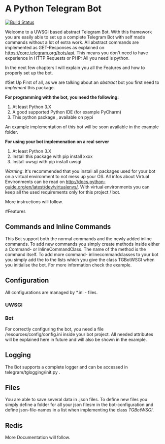 # A Python Telegram Bot
[![Build Status](https://travis-ci.org/T-Eberle/tgbot.svg?branch=master)](https://travis-ci.org/T-Eberle/tgbot)

Welcome to a UWSGI based abstract Telegram Bot. With this framework you are easily able to set up a complete Telegram Bot with self made commands without a lot of extra work. All abstract commands are implemented as GET-Responses as explained on https://core.telegram.org/bots/api. This means you don't need to have experience in HTTP Requests or PHP: All you need is python.

In the next few chapters I will explain you all the Features and how to properly set up the bot.


#Set Up
First of all, as we are talking about an *abstract* bot you first need to *implement* this package.

**For programming with the bot, you need the following:**

1. At least Python 3.X
2. A good supported Python IDE (for example PyCharm)
3. This python package , available on pypi

An example implementation of this bot will be soon available in the example folder.

**For using your bot implemenation on a real server**

1. At least Python 3.X
2. Install this package with pip install xxxx
3. Install uwsgi with pip install uwsgi

*Warning*: It's recommended that you install all packages used for your bot on a virtual environment to not mess up your OS. All infos about Virtual Environments can be read on http://docs.python-guide.org/en/latest/dev/virtualenvs/. With virtual environments you can keep all the used requirements only for this project / bot.

More instructions will follow.

#Features
## Commands and Inline Commands

This Bot support both the normal commands and the newly added inline commands. To add new commands you simply create methods inside either a Command- or InlineCommandClass. The name of the method is the command itself. To add more command- inlinecommandclasses to your bot you simply add the to the lists which you give the class TGBotWSGI when you initialise the bot. For more information check the example.

## Configuration

All configurations are managed by *.ini - files. 

### UWSGI

### Bot

For correctly configuring the bot, you need a file /resources/config/config.ini inside your bot project. All needed attributes will be explained here in future and will also be shown in the example.

## Logging

The Bot supports a complete logger and can be accessed in telegram/tglogging/init.py .

## Files

You are able to save several data in .json files. To define new files you simply define a folder for all your json filesm in the bot-configuration and define json-file-names in a list when implementing the class *TGBotWSGI*.

## Redis

More Documentation will follow.


